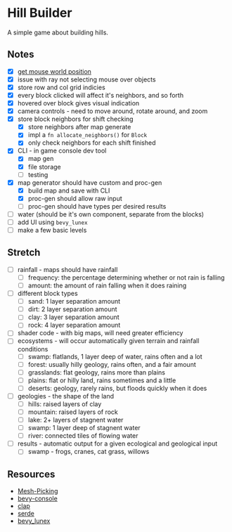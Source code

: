 # Hill Builder

A simple game about building hills.

## Notes

- [x] [get mouse world position](https://bevyengine.org/examples/3d-rendering/3d-viewport-to-world/)
- [x] issue with ray not selecting mouse over objects
- [x] store row and col grid indicies
- [x] every block clicked will affect it's neighbors, and so forth
- [x] hovered over block gives visual indication
- [x] camera controls - need to move around, rotate around, and zoom
- [x] store block neighbors for shift checking
  - [x] store neighbors after map generate
  - [x] impl a `fn allocate_neighbors()` for `Block`
  - [x] only check neighbors for each shift finished
- [x] CLI - in game console dev tool
  - [x] map gen
  - [x] file storage
  - [ ] testing
- [x] map generator should have custom and proc-gen
  - [x] build map and save with CLI
  - [x] proc-gen should allow raw input
  - [ ] proc-gen should have types per desired results
- [ ] water (should be it's own component, separate from the blocks)
- [ ] add UI using `bevy_lunex`
- [ ] make a few basic levels

## Stretch

- [ ] rainfall - maps should have rainfall
  - [ ] frequency: the percentage determining whether or not rain is falling
  - [ ] amount: the amount of rain falling when it does raining
- [ ] different block types
  - [ ] sand: 1 layer separation amount
  - [ ] dirt: 2 layer separation amount
  - [ ] clay: 3 layer separation amount
  - [ ] rock: 4 layer separation amount
- [ ] shader code - with big maps, will need greater efficiency
- [ ] ecosystems - will occur automatically given terrain and rainfall conditions
  - [ ] swamp: flatlands, 1 layer deep of water, rains often and a lot
  - [ ] forest: usually hilly geology, rains often, and a fair amount
  - [ ] grasslands: flat geology, rains more than plains
  - [ ] plains: flat or hilly land, rains sometimes and a little
  - [ ] deserts: geology, rarely rains, but floods quickly when it does
- [ ] geologies - the shape of the land
  - [ ] hills: raised layers of clay
  - [ ] mountain: raised layers of rock
  - [ ] lake: 2+ layers of stagnent water
  - [ ] swamp: 1 layer deep of stagnent water
  - [ ] river: connected tiles of flowing water
- [ ] results - automatic output for a given ecological and geological input
  - [ ] swamp - frogs, cranes, cat grass, willows

## Resources

- [Mesh-Picking](https://bevyengine.org/examples/picking/mesh-picking/)
- [bevy-console](https://github.com/RichoDemus/bevy-console)
- [clap](https://docs.rs/clap/latest/clap/)
- [serde](https://docs.rs/serde/latest/serde/)
- [bevy_lunex](https://docs.rs/bevy_lunex/latest/bevy_lunex/)
